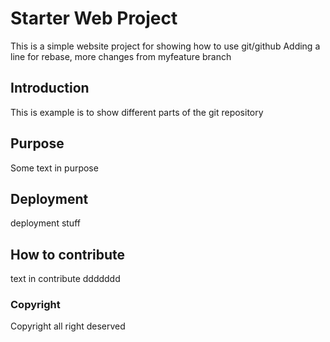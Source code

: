 # Starter Web Project
This is a simple website project for showing how to use git/github
Adding a line for rebase,
more changes from myfeature branch 

## Introduction

This is example is to show different parts of the git repository

## Purpose
Some text in purpose

## Deployment
deployment stuff

## How to contribute
text in contribute ddddddd

### Copyright
Copyright all right deserved